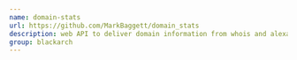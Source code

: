 ```yaml
---
name: domain-stats
url: https://github.com/MarkBaggett/domain_stats
description: web API to deliver domain information from whois and alexa. URL : https://github.com/MarkBaggett/domain_stats Groups : blackarch blackarch-recon
group: blackarch
---
```


